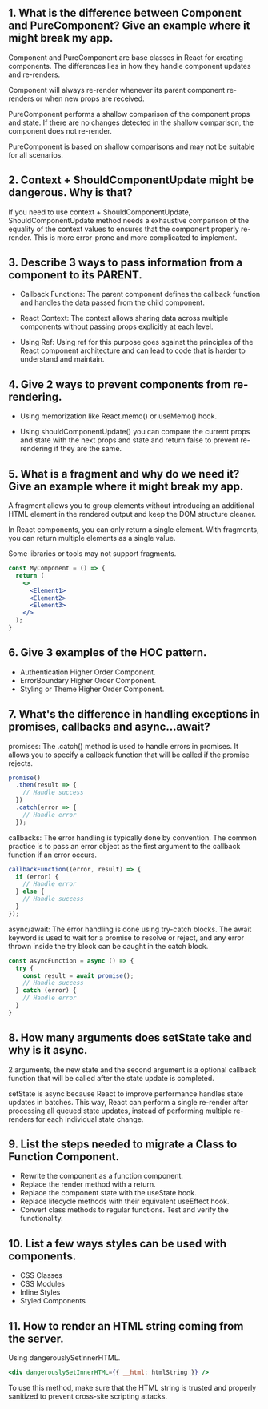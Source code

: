 ## 1. What is the difference between Component and PureComponent? Give an example where it might break my app.

Component and PureComponent are base classes in React for creating components. The differences lies in how they handle component updates and re-renders.

Component will always re-render whenever its parent component re-renders or when new props are received.

PureComponent performs a shallow comparison of the component props and state. If there are no changes detected in the shallow comparison, the component does not re-render.

PureComponent is based on shallow comparisons and may not be suitable for all scenarios.

## 2. Context + ShouldComponentUpdate might be dangerous. Why is that?

If you need to use context + ShouldComponentUpdate, ShouldComponentUpdate method needs a exhaustive comparison of the equality of the context values to ensures that the component properly re-render. This is more error-prone and more complicated to implement.

## 3. Describe 3 ways to pass information from a component to its PARENT.

- Callback Functions: The parent component defines the callback function and handles the data passed from the child component.

- React Context: The context allows sharing data across multiple components without passing props explicitly at each level.

- Using Ref: Using ref for this purpose goes against the principles of the React component architecture and can lead to code that is harder to understand and maintain.

## 4. Give 2 ways to prevent components from re-rendering.

- Using memorization like React.memo() or useMemo() hook.

- Using shouldComponentUpdate() you can compare the current props and state with the next props and state and return false to prevent re-rendering if they are the same.

## 5. What is a fragment and why do we need it? Give an example where it might break my app.

A fragment allows you to group elements without introducing an additional HTML element in the rendered output and keep the DOM structure cleaner.

In React components, you can only return a single element. With fragments, you can return multiple elements as a single value.

Some libraries or tools may not support fragments.

```jsx
const MyComponent = () => {
  return (
    <>
      <Element1>
      <Element2>
      <Element3>
    </>
  );
}
```

## 6. Give 3 examples of the HOC pattern.

- Authentication Higher Order Component.
- ErrorBoundary Higher Order Component.
- Styling or Theme Higher Order Component.

## 7. What's the difference in handling exceptions in promises, callbacks and async...await?

promises: The .catch() method is used to handle errors in promises. It allows you to specify a callback function that will be called if the promise rejects.

```jsx
promise()
  .then(result => {
    // Handle success
  })
  .catch(error => {
    // Handle error
  });
```

callbacks: The error handling is typically done by convention. The common practice is to pass an error object as the first argument to the callback function if an error occurs.

```jsx
callbackFunction((error, result) => {
  if (error) {
    // Handle error
  } else {
    // Handle success
  }
});
```

async/await: The error handling is done using try-catch blocks. The await keyword is used to wait for a promise to resolve or reject, and any error thrown inside the try block can be caught in the catch block.

```jsx
const asyncFunction = async () => {
  try {
    const result = await promise();
    // Handle success
  } catch (error) {
    // Handle error
  }
}
```

## 8. How many arguments does setState take and why is it async.

2 arguments, the new state and the second argument is a optional callback function that will be called after the state update is completed.

setState is async because React to improve performance handles state updates in batches. This way, React can perform a single re-render after processing all queued state updates, instead of performing multiple re-renders for each individual state change.

## 9. List the steps needed to migrate a Class to Function Component.

- Rewrite the component as a function component.
- Replace the render method with a return.
- Replace the component state with the useState hook.
- Replace lifecycle methods with their equivalent useEffect hook.
- Convert class methods to regular functions.
Test and verify the functionality.

## 10. List a few ways styles can be used with components.

- CSS Classes
- CSS Modules
- Inline Styles
- Styled Components

## 11. How to render an HTML string coming from the server.

Using dangerouslySetInnerHTML.

```jsx
<div dangerouslySetInnerHTML={{ __html: htmlString }} />
```

To use this method, make sure that the HTML string is trusted and properly sanitized to prevent cross-site scripting attacks.
